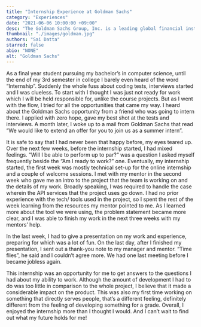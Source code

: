 ```yaml
---
title: "Internship Experience at Goldman Sachs"
category: "Experiences"
date: "2021-06-06 10:00:00 +09:00"
desc: "The Goldman Sachs Group, Inc. is a leading global financial institution that delivers a broad range of financial services. Explore the journey of interning at Goldman Sachs with Sai Datta."
thumbnail: "./images/goldman.jpg"
authors: "Sai Datta"
starred: false
abio: "NONE"
alt: "Goldman Sachs"
---
```

As a final year student pursuing my bachelor’s in computer science, until the end of my 3rd semester in college I barely even heard of the word “Internship”. Suddenly the whole fuss about coding tests, interviews started and I was clueless. To start with I thought I was just not ready for work which I will be held responsible for, unlike the course projects. But as I went with the flow, I tried for all the opportunities that came my way. I heard about the Goldman Sachs opportunity from a friend who was going to intern there. I applied with zero hope, gave my best shot at the tests and interviews. A month later, I woke up to a mail from Goldman Sachs that read “We would like to extend an offer for you to join us as a summer intern”.

It is safe to say that I had never been that happy before, my eyes teared up. Over the next few weeks, before the internship started, I had mixed feelings. “Will I be able to perform up to par?“ was a question I asked myself frequently beside the “Am I ready to work?” one. Eventually, my internship started, the first week was mostly technical set-up for the online internship and a couple of welcome sessions. I met with my mentor in the second week who gave me an intro to the project that the team is working on and the details of my work. Broadly speaking, I was required to handle the case wherein the API services that the project uses go down. I had no prior experience with the tech/ tools used in the project, so I spent the rest of the week learning from the resources my mentor pointed to me. As I learned more about the tool we were using, the problem statement became more clear, and I was able to finish my work in the next three weeks with my mentors’ help.

In the last week, I had to give a presentation on my work and experience, preparing for which was a lot of fun. On the last day, after I finished my presentation, I sent out a thank-you note to my manager and mentor. “Time flies”, he said and I couldn’t agree more. We had one last meeting before I became jobless again.

This internship was an opportunity for me to get answers to the questions I had about my ability to work. Although the amount of development I had to do was too little in comparison to the whole project, I believe that it made a considerable impact on the product. This was also my first time working on something that directly serves people, that’s a different feeling, definitely different from the feeling of developing something for a grade. Overall, I enjoyed the internship more than I thought I would. And I can’t wait to find out what my future holds for me!
